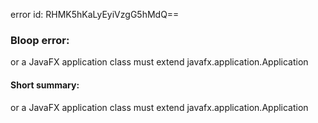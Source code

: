 error id: RHMK5hKaLyEyiVzgG5hMdQ==
### Bloop error:

or a JavaFX application class must extend javafx.application.Application
#### Short summary: 

or a JavaFX application class must extend javafx.application.Application